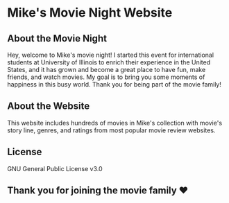 # Mike's Movie Night Website

## About the Movie Night

Hey, welcome to Mike's movie night! I started this event for international students at University of Illinois to enrich their experience in the United States, and it has grown and become a great place to have fun, make friends, and watch movies. My goal is to bring you some moments of happiness in this busy world. Thank you for being part of the movie family!

## About the Website

This website includes hundreds of movies in Mike's collection with movie's story line, genres, and ratings from most popular movie review websites.

## License

GNU General Public License v3.0

## <b>Thank you for joining the movie family ❤️</b>